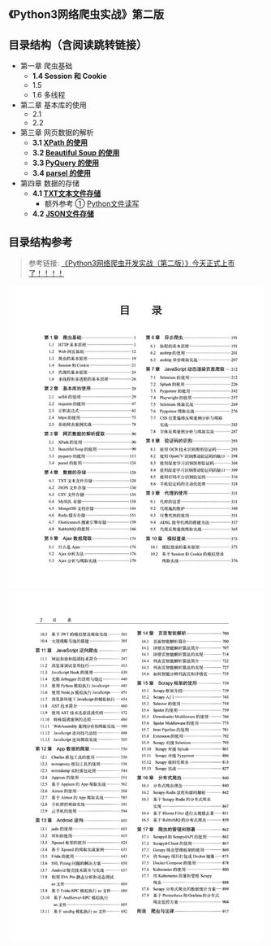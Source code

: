 ## 《Python3网络爬虫实战》第二版

## 目录结构（含阅读跳转链接）
- 第一章 爬虫基础
  - **1.4 Session 和 Cookie**
  - 1.5
  - 1.6 多线程
- 第二章 基本库的使用
  - 2.1
  - 2.2
- 第三章 网页数据的解析
  - **3.1 [XPath 的使用](https://cuiqingcai.com/202231.html)**
  - **3.2 [Beautiful Soup 的使用](https://cuiqingcai.com/5548.html)**
  - **3.3 [PyQuery 的使用](https://cuiqingcai.com/5551.html)**
  - **3.4 [parsel 的使用](https://cuiqingcai.com/202232.html)**
- 第四章 数据的存储
  - **4.1 [TXT文本文件存储](https://cuiqingcai.com/202241.html)**
    - 额外参考 ① [Python文件读写](https://www.yiibai.com/python/python_files_io.html)
  - **4.2 [JSON文件存储]()**

## 目录结构参考

> 参考链接: [《Python3网络爬虫开发实战（第二版）》今天正式上市了！！！！](https://mp.weixin.qq.com/s/Z5LKuLxjYIRySfJ6zARTQA)
<div align=center>
<img alt="图 4" src="../images/3f1c2c7aee9f620d131463e48697183de37a954c6fe6532e01b8af51e237c649.png" />  
<img alt="图 5" src="../images/8837f8edfd463839f97e8f9f74e8a60ffaa055f7150bd84e5ca089051db6eae3.png"/>
</div>